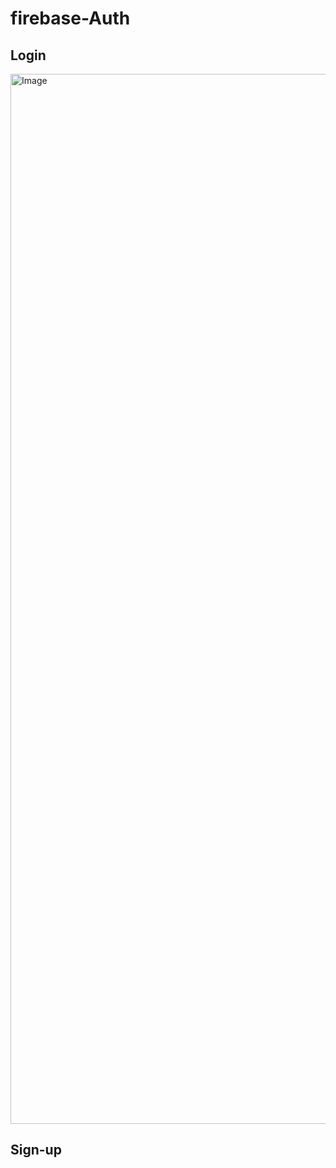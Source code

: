 # firebase-Auth

## Login

<img width="1680" alt="Image" src="https://github.com/user-attachments/assets/34f2793d-e40b-405d-a925-47e63c3d3ad9" />

## Sign-up


